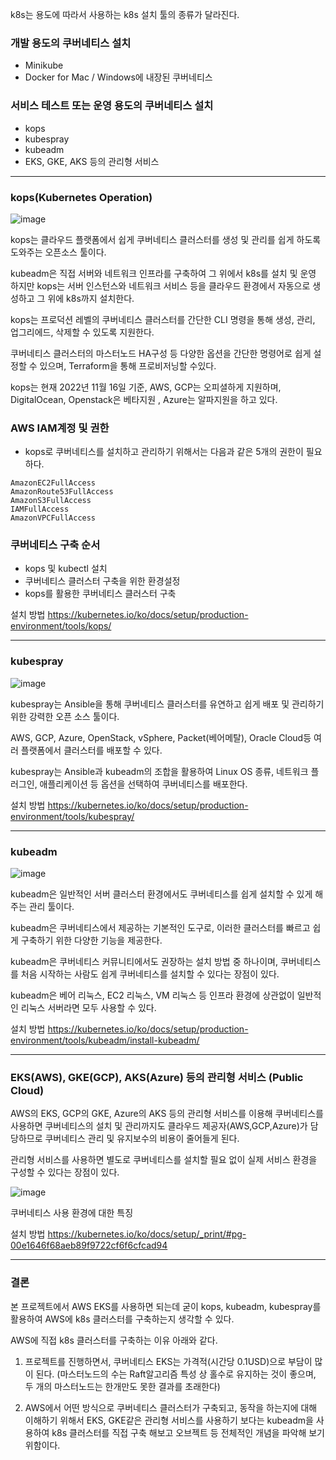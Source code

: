 k8s는 용도에 따라서 사용하는 k8s 설치 툴의 종류가 달라진다.
 
### 개발 용도의 쿠버네티스 설치	  
  - Minikube
  - Docker for Mac / Windows에 내장된 쿠버네티스
  
### 서비스 테스트 또는 운영 용도의 쿠버네티스 설치	  
  - kops
  - kubespray
  - kubeadm
  - EKS, GKE, AKS 등의 관리형 서비스
---
### kops(Kubernetes Operation)
![image](https://user-images.githubusercontent.com/88362207/202084095-34e726ea-a12e-4974-bf50-1d97d18e99e3.png)

kops는 클라우드 플랫폼에서 쉽게 쿠버네티스 클러스터를 생성 및 관리를 쉽게 하도록 도와주는 오픈소스 툴이다. 

kubeadm은 직접 서버와 네트워크 인프라를 구축하여 그 위에서 k8s를 설치 및 운영 하지만 kops는 서버 인스턴스와 네트워크 서비스 등을 클라우드 환경에서 자동으로 생성하고 그 위에 k8s까지 설치한다.                              

kops는 프로덕션 레벨의 쿠버네티스 클러스터를 간단한 CLI 명령을 통해 생성, 관리, 업그리에드, 삭제할 수 있도록 지원한다.

쿠버네티스 클러스터의 마스터노드 HA구성 등 다양한 옵션을 간단한 명령어로 쉽게 설정할 수 있으며, Terraform을 통해 프로비저닝할 수있다.

kops는 현재 2022년 11월 16일 기준, AWS, GCP는 오피셜하게 지원하며, DigitalOcean, Openstack은 베타지원 , Azure는 알파지원을 하고 있다. 


### AWS IAM계정 및 권한

- kops로 쿠버네티스를 설치하고 관리하기 위해서는 다음과 같은 5개의 권한이 필요하다.
```
AmazonEC2FullAccess
AmazonRoute53FullAccess
AmazonS3FullAccess
IAMFullAccess
AmazonVPCFullAccess
```

### 쿠버네티스 구축 순서

- kops 및 kubectl 설치
- 쿠버네티스 클러스터 구축을 위한 환경설정
- kops를 활용한 쿠버네티스 클러스터 구축

설치 방법 https://kubernetes.io/ko/docs/setup/production-environment/tools/kops/


---
### kubespray
![image](https://user-images.githubusercontent.com/88362207/202102171-1e72225a-0976-44b5-b790-44567cbb4ca1.png)

kubespray는 Ansible을 통해 쿠버네티스 클러스터를 유연하고 쉽게 배포 및 관리하기 위한 강력한 오픈 소스 툴이다. 

AWS, GCP, Azure, OpenStack, vSphere, Packet(베어메탈), Oracle Cloud등 여러 플랫폼에서 클러스터를 배포할 수 있다. 

kubespray는 Ansible과 kubeadm의 조합을 활용하여 Linux OS 종류, 네트워크 플러그인, 애플리케이션 등 옵션을 선택하여 쿠버네티스를 배포한다.


설치 방법 https://kubernetes.io/ko/docs/setup/production-environment/tools/kubespray/

---
### kubeadm
![image](https://user-images.githubusercontent.com/88362207/202101742-cf183b61-b4d7-481e-9c97-246de39a67da.png)

kubeadm은 일반적인 서버 클러스터 환경에서도 쿠버네티스를 쉽게 설치할 수 있게 해주는 관리 툴이다.

kubeadm은 쿠버네티스에서 제공하는 기본적인 도구로, 이러한 클러스터를 빠르고 쉽게 구축하기 위한 다양한 기능을 제공한다.

kubeadm은 쿠버네티스 커뮤니티에서도 권장하는 설치 방법 중 하나이며, 쿠버네티스를 처음 시작하는 사람도 쉽게 쿠버네티스를 설치할 수 있다는 장점이 있다. 

kubeadm은 베어 리눅스, EC2 리눅스, VM 리눅스 등 인프라 환경에 상관없이 일반적인 리눅스 서버라면 모두 사용할 수 있다. 


설치 방법 https://kubernetes.io/ko/docs/setup/production-environment/tools/kubeadm/install-kubeadm/

---
### EKS(AWS), GKE(GCP), AKS(Azure) 등의 관리형 서비스 (Public Cloud) 

AWS의 EKS, GCP의 GKE, Azure의 AKS 등의 관리형 서비스를 이용해 쿠버네티스를 사용하면 쿠버네티스의 설치 및 관리까지도 클라우드 제공자(AWS,GCP,Azure)가 담당하므로 쿠버네티스 관리 및 유지보수의 비용이 줄어들게 된다.

관리형 서비스를 사용하면 별도로 쿠버네티스를 설치할 필요 없이 실제 서비스 환경을 구성할 수 있다는 장점이 있다.


![image](https://user-images.githubusercontent.com/88362207/202118662-25a739d6-6063-4c37-aa34-2f427d046eda.png)

쿠버네티스 사용 환경에 대한 특징

설치 방법 https://kubernetes.io/ko/docs/setup/_print/#pg-00e1646f68aeb89f9722cf6f6cfcad94

---
### 결론
본 프로젝트에서 AWS EKS를 사용하면 되는데 굳이 kops, kubeadm, kubespray를 활용하여 AWS에 k8s 클러스터를 구축하는지 생각할 수 있다.

AWS에 직접 k8s 클러스터를 구축하는 이유 아래와 같다.

1. 프로젝트를 진행하면서, 쿠버네티스 EKS는 가격적(시간당 0.1USD)으로 부담이 많이 된다.
(마스터노드의 수는 Raft알고리즘 특성 상 홀수로 유지하는 것이 좋으며, 두 개의 마스터노드는 한개만도 못한 결과를 초래한다)

2. AWS에서 어떤 방식으로 쿠버네티스 클러스터가 구축되고, 동작을 하는지에 대해 이해하기 위해서 EKS, GKE같은 관리형 서비스를 사용하기 보다는 kubeadm을 사용하여 k8s 클러스터를 직접 구축 해보고 오브젝트 등 전체적인 개념을 파악해 보기 위함이다.


